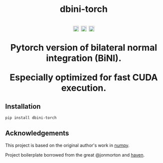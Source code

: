 <h1 align="center">dbini-torch</p>

<p align="center">
    <a href="https://badge.fury.io/py/dbini-torch"><img src="https://badge.fury.io/py/dbini-torch.svg" alt="PyPI version" height="18"></a>
    <a href="https://github.com/sampepose/dbini-torch/actions/workflows/pytest.yml"><img src="https://github.com/sampepose/dbini-torch/actions/workflows/pytest.yml/badge.svg" alt="PyTest" height="18"></a>
    <a href="https://opensource.org/licenses/MIT"><img src="https://img.shields.io/badge/License-MIT-yellow.svg" alt="License: MIT" height="18"></a>
</p>

Pytorch version of bilateral normal integration (BiNI).

Especially optimized for fast CUDA execution.

## Installation

```bash
pip install dbini-torch
```

## Acknowledgements

This project is based on the original author's work in [numpy](https://github.com/xucao-42/bilateral_normal_integration).

Project boilerplate borrowed from the great @jonmorton and [haven](https://github.com/jonmorton/haven).